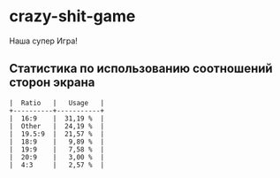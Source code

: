 # crazy-shit-game
Наша супер Игра!

## Статистика по использованию соотношений сторон экрана
```
|  Ratio   |   Usage   |
+----------+-----------+
|  16:9    |  31,19 %  |
|  Other   |  24,19 %  |
|  19.5:9  |  21,57 %  |
|  18:9    |   9,89 %  |
|  19:9    |   7,58 %  |
|  20:9    |   3,00 %  |
|  4:3     |   2,57 %  |
```
